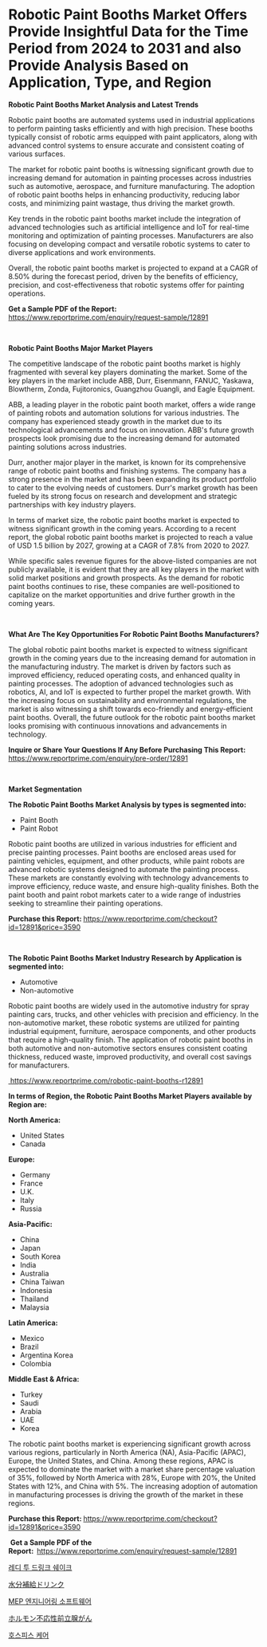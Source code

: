 <p><h1>Robotic Paint Booths Market Offers Provide Insightful Data for the Time Period from 2024 to 2031 and also Provide Analysis Based on Application, Type, and Region</h1></p><p><strong>Robotic Paint Booths Market Analysis and Latest Trends</strong></p>
<p><p>Robotic paint booths are automated systems used in industrial applications to perform painting tasks efficiently and with high precision. These booths typically consist of robotic arms equipped with paint applicators, along with advanced control systems to ensure accurate and consistent coating of various surfaces.</p><p>The market for robotic paint booths is witnessing significant growth due to increasing demand for automation in painting processes across industries such as automotive, aerospace, and furniture manufacturing. The adoption of robotic paint booths helps in enhancing productivity, reducing labor costs, and minimizing paint wastage, thus driving the market growth.</p><p>Key trends in the robotic paint booths market include the integration of advanced technologies such as artificial intelligence and IoT for real-time monitoring and optimization of painting processes. Manufacturers are also focusing on developing compact and versatile robotic systems to cater to diverse applications and work environments.</p><p>Overall, the robotic paint booths market is projected to expand at a CAGR of 8.50% during the forecast period, driven by the benefits of efficiency, precision, and cost-effectiveness that robotic systems offer for painting operations.</p></p>
<p><strong>Get a Sample PDF of the Report:&nbsp;</strong> <a href="https://www.reportprime.com/enquiry/request-sample/12891">https://www.reportprime.com/enquiry/request-sample/12891</a></p>
<p>&nbsp;</p>
<p><strong>Robotic Paint Booths Major Market Players</strong></p>
<p><p>The competitive landscape of the robotic paint booths market is highly fragmented with several key players dominating the market. Some of the key players in the market include ABB, Durr, Eisenmann, FANUC, Yaskawa, Blowtherm, Zonda, Fujitoronics, Guangzhou Guangli, and Eagle Equipment.</p><p>ABB, a leading player in the robotic paint booth market, offers a wide range of painting robots and automation solutions for various industries. The company has experienced steady growth in the market due to its technological advancements and focus on innovation. ABB's future growth prospects look promising due to the increasing demand for automated painting solutions across industries.</p><p>Durr, another major player in the market, is known for its comprehensive range of robotic paint booths and finishing systems. The company has a strong presence in the market and has been expanding its product portfolio to cater to the evolving needs of customers. Durr's market growth has been fueled by its strong focus on research and development and strategic partnerships with key industry players.</p><p>In terms of market size, the robotic paint booths market is expected to witness significant growth in the coming years. According to a recent report, the global robotic paint booths market is projected to reach a value of USD 1.5 billion by 2027, growing at a CAGR of 7.8% from 2020 to 2027.</p><p>While specific sales revenue figures for the above-listed companies are not publicly available, it is evident that they are all key players in the market with solid market positions and growth prospects. As the demand for robotic paint booths continues to rise, these companies are well-positioned to capitalize on the market opportunities and drive further growth in the coming years.</p></p>
<p>&nbsp;</p>
<p><strong>What Are The Key Opportunities For Robotic Paint Booths Manufacturers?</strong></p>
<p><p>The global robotic paint booths market is expected to witness significant growth in the coming years due to the increasing demand for automation in the manufacturing industry. The market is driven by factors such as improved efficiency, reduced operating costs, and enhanced quality in painting processes. The adoption of advanced technologies such as robotics, AI, and IoT is expected to further propel the market growth. With the increasing focus on sustainability and environmental regulations, the market is also witnessing a shift towards eco-friendly and energy-efficient paint booths. Overall, the future outlook for the robotic paint booths market looks promising with continuous innovations and advancements in technology.</p></p>
<p><strong>Inquire or Share Your Questions If Any Before Purchasing This Report:</strong> <a href="https://www.reportprime.com/enquiry/pre-order/12891">https://www.reportprime.com/enquiry/pre-order/12891</a></p>
<p>&nbsp;</p>
<p><strong>Market Segmentation</strong></p>
<p><strong>The Robotic Paint Booths Market Analysis by types is segmented into:</strong></p>
<p><ul><li>Paint Booth</li><li>Paint Robot</li></ul></p>
<p><p>Robotic paint booths are utilized in various industries for efficient and precise painting processes. Paint booths are enclosed areas used for painting vehicles, equipment, and other products, while paint robots are advanced robotic systems designed to automate the painting process. These markets are constantly evolving with technology advancements to improve efficiency, reduce waste, and ensure high-quality finishes. Both the paint booth and paint robot markets cater to a wide range of industries seeking to streamline their painting operations.</p></p>
<p><strong>Purchase this Report:&nbsp;</strong><a href="https://www.reportprime.com/checkout?id=12891&price=3590">https://www.reportprime.com/checkout?id=12891&price=3590</a></p>
<p>&nbsp;</p>
<p><strong>The Robotic Paint Booths Market Industry Research by Application is segmented into:</strong></p>
<p><ul><li>Automotive</li><li>Non-automotive</li></ul></p>
<p><p>Robotic paint booths are widely used in the automotive industry for spray painting cars, trucks, and other vehicles with precision and efficiency. In the non-automotive market, these robotic systems are utilized for painting industrial equipment, furniture, aerospace components, and other products that require a high-quality finish. The application of robotic paint booths in both automotive and non-automotive sectors ensures consistent coating thickness, reduced waste, improved productivity, and overall cost savings for manufacturers.</p></p>
<p><a href="https://www.reportprime.com/robotic-paint-booths-r12891">&nbsp;https://www.reportprime.com/robotic-paint-booths-r12891</a></p>
<p><strong>In terms of Region, the Robotic Paint Booths Market Players available by Region are:</strong></p>
<p>
    <p> <strong> North America: </strong>
        <ul>
            <li>United States</li>
            <li>Canada</li>
        </ul>
        </p> 
    <p> <strong> Europe: </strong>
        <ul>
            <li>Germany</li>
            <li>France</li>
            <li>U.K.</li>
            <li>Italy</li>
            <li>Russia</li>
        </ul>
        </p> 
    <p> <strong> Asia-Pacific: </strong>
        <ul>
            <li>China</li>
            <li>Japan</li>
            <li>South Korea</li>
            <li>India</li>
            <li>Australia</li>
            <li>China Taiwan</li>
            <li>Indonesia</li>
            <li>Thailand</li>
            <li>Malaysia</li>
        </ul>
        </p> 
    <p> <strong> Latin America: </strong>
        <ul>
            <li>Mexico</li>
            <li>Brazil</li>
            <li>Argentina Korea</li>
            <li>Colombia</li>
        </ul>
        </p> 
    <p> <strong> Middle East & Africa: </strong>
        <ul>
            <li>Turkey</li>
            <li>Saudi</li>
            <li>Arabia</li>
            <li>UAE</li>
            <li>Korea</li>
        </ul>
    </p>
    </p>
<p><p>The robotic paint booths market is experiencing significant growth across various regions, particularly in North America (NA), Asia-Pacific (APAC), Europe, the United States, and China. Among these regions, APAC is expected to dominate the market with a market share percentage valuation of 35%, followed by North America with 28%, Europe with 20%, the United States with 12%, and China with 5%. The increasing adoption of automation in manufacturing processes is driving the growth of the market in these regions.</p></p>
<p><strong>Purchase this Report: </strong><a href="https://www.reportprime.com/checkout?id=12891&price=3590">https://www.reportprime.com/checkout?id=12891&price=3590</a></p>
<p>&nbsp;<strong>Get a Sample PDF of the Report:&nbsp;&nbsp;</strong><a href="https://www.reportprime.com/enquiry/request-sample/12891">https://www.reportprime.com/enquiry/request-sample/12891</a></p>
<p><strong></strong></p>
<p><p><a href="https://github.com/Elenrrera7685/Market-Research-Report-List-1/blob/main/858898419123.md">레디 투 드링크 쉐이크</a></p><p><a href="https://medium.com/@freedayundt2023/%E6%B0%B4%E5%88%86%E8%A3%9C%E7%B5%A6%E9%A3%B2%E6%96%99%E3%81%AE%E5%B8%82%E5%A0%B4%E8%A6%8F%E6%A8%A1%E3%81%A8%E5%B8%82%E5%A0%B4%E3%83%88%E3%83%AC%E3%83%B3%E3%83%89-%E5%AE%8C%E5%85%A8%E3%81%AA%E6%A5%AD%E7%95%8C%E6%A6%82%E8%A6%B3-2024%E5%B9%B4%E3%81%8B%E3%82%892031%E5%B9%B4%E3%81%BE%E3%81%A7-88f4d712b9f1">水分補給ドリンク</a></p><p><a href="https://medium.com/@jackieshlerin9805/mep-%EA%B3%B5%ED%95%99-%EC%86%8C%ED%94%84%ED%8A%B8%EC%9B%A8%EC%96%B4-%EC%8B%9C%EC%9E%A5%EC%9D%80-%EC%8B%9C%EC%9E%A5-%EC%A0%90%EC%9C%A0%EC%9C%A8-%EA%B7%9C%EB%AA%A8-%EB%B0%8F-2031%EB%85%84%EA%B9%8C%EC%A7%80%EC%9D%98-%EC%98%88%EC%B8%A1%EC%9D%84-%EC%A4%91%EC%A0%90%EC%9C%BC%EB%A1%9C%ED%95%A9%EB%8B%88%EB%8B%A4-fc230a2c8f7e">MEP 엔지니어링 소프트웨어</a></p><p><a href="https://medium.com/@stephengrant2015/%E3%83%9B%E3%83%AB%E3%83%A2%E3%83%B3%E4%B8%8D%E5%BF%9C%E6%80%A7%E5%89%8D%E7%AB%8B%E8%85%BA%E3%81%8C%E3%82%93%E5%B8%82%E5%A0%B4-%E5%B8%82%E5%A0%B4%E3%82%B7%E3%82%A7%E3%82%A2-%E5%B8%82%E5%A0%B4%E5%8B%95%E5%90%91-%E3%81%8A%E3%82%88%E3%81%B3%E5%B0%86%E6%9D%A5%E3%81%AE%E6%88%90%E9%95%B7%E3%82%92%E6%8E%A2%E3%82%8B-d59bc05302b5">ホルモン不応性前立腺がん</a></p><p><a href="https://github.com/sammyUltyylrich9067856/Market-Research-Report-List-1/blob/main/328238119124.md">호스피스 케어</a></p></p>